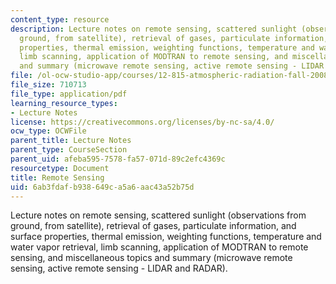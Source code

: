 ```yaml
---
content_type: resource
description: Lecture notes on remote sensing, scattered sunlight (observations from
  ground, from satellite), retrieval of gases, particulate information, and surface
  properties, thermal emission, weighting functions, temperature and water vapor retrieval,
  limb scanning, application of MODTRAN to remote sensing, and miscellaneous topics
  and summary (microwave remote sensing, active remote sensing - LIDAR and RADAR).
file: /ol-ocw-studio-app/courses/12-815-atmospheric-radiation-fall-2008/6ab3fdafb938649ca5a6aac43a52b75d_remote_sensing.pdf
file_size: 710713
file_type: application/pdf
learning_resource_types:
- Lecture Notes
license: https://creativecommons.org/licenses/by-nc-sa/4.0/
ocw_type: OCWFile
parent_title: Lecture Notes
parent_type: CourseSection
parent_uid: afeba595-7578-fa57-071d-89c2efc4369c
resourcetype: Document
title: Remote Sensing
uid: 6ab3fdaf-b938-649c-a5a6-aac43a52b75d
---
```

Lecture notes on remote sensing, scattered sunlight (observations from ground, from satellite), retrieval of gases, particulate information, and surface properties, thermal emission, weighting functions, temperature and water vapor retrieval, limb scanning, application of MODTRAN to remote sensing, and miscellaneous topics and summary (microwave remote sensing, active remote sensing - LIDAR and RADAR).